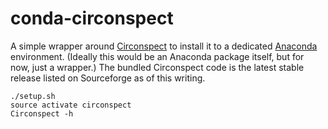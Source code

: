 # conda-circonspect

A simple wrapper around [Circonspect] to install it to a dedicated [Anaconda]
environment.  (Ideally this would be an Anaconda package itself, but for now,
just a wrapper.)  The bundled Circonspect code is the latest stable release
listed on Sourceforge as of this writing.

    ./setup.sh
    source activate circonspect
    Circonspect -h

[Circonspect]: https://sourceforge.net/projects/circonspect/
[Anaconda]: https://anaconda.org/
